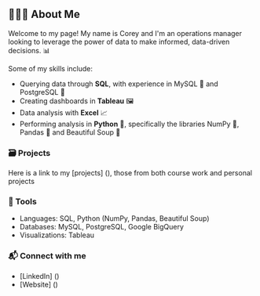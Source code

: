 ## 👨🏻‍🦰 About Me

Welcome to my page! My name is Corey and I'm an operations manager looking to leverage the power of data to make informed, data-driven decisions. 📊

Some of my skills include:
 - Querying data through **SQL**, with experience in MySQL 🐬 and PostgreSQL 🐘
 - Creating dashboards in **Tableau** 🖼️
 - Data analysis with **Excel** 📈
 - Performing analysis in **Python** 🐍, specifically the libraries NumPy 🔢, Pandas 🐼 and Beautiful Soup 🍜

### 🗃️ Projects

Here is a link to my [projects] (), those from both course work and personal projects

### 🧰 Tools

- Languages: SQL, Python (NumPy, Pandas, Beautiful Soup)
- Databases: MySQL, PostgreSQL, Google BigQuery
- Visualizations: Tableau

### 📬 Connect with me

- [LinkedIn] ()
- [Website] ()

